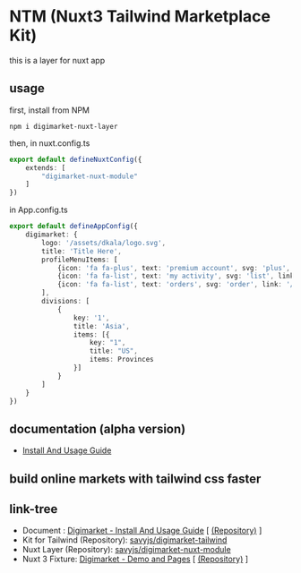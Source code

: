 
# NTM (Nuxt3 Tailwind Marketplace Kit)

this is a layer for nuxt app

## usage 
first, install from NPM
```shell
npm i digimarket-nuxt-layer
```


then, in nuxt.config.ts
```ts
export default defineNuxtConfig({
    extends: [
        "digimarket-nuxt-module"
    ]
})
```

in App.config.ts
```ts 
export default defineAppConfig({
    digimarket: {
        logo: '/assets/dkala/logo.svg',
        title: 'Title Here',
        profileMenuItems: [
            {icon: 'fa fa-plus', text: 'premium account', svg: 'plus', link: '/profile/plus'},
            {icon: 'fa fa-list', text: 'my activity', svg: 'list', link: '/profile/activity'},
            {icon: 'fa fa-list', text: 'orders', svg: 'order', link: '/profile/orders'},
        ],
        divisions: [
            {
                key: '1',
                title: 'Asia',
                items: [{
                    key: "1",
                    title: "US",
                    items: Provinces
                }]
            }
        ]
    }
})
```

## documentation (alpha version)

- [Install And Usage Guide](https://digimarket.savyjs.com)

## build online markets with tailwind css faster



## link-tree

- Document : [Digimarket - Install And Usage Guide](https://digimarket.savyjs.com) [ [(Repository)](https://github.com/savyjs/digimarket)  ]
- Kit for Tailwind (Repository):  [savyjs/digimarket-tailwind](https://github.com/savyjs/digimarket-tailwind)
- Nuxt Layer (Repository): [savyjs/digimarket-nuxt-module](https://github.com/savyjs/digimarket-nuxt-module)
- Nuxt 3 Fixture:  [Digimarket - Demo and Pages](https://diginuxt.savyjs.com) [ [(Repository)](https://github.com/savyjs/digimarket-nuxt)  ]
